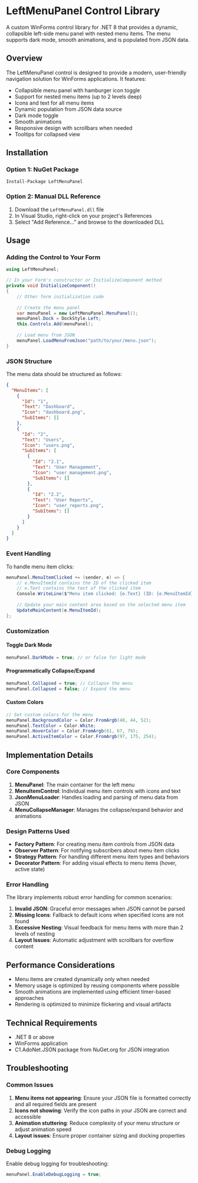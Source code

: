 # LeftMenuPanel Control Library

A custom WinForms control library for .NET 8 that provides a dynamic, collapsible left-side menu panel with nested menu items. The menu supports dark mode, smooth animations, and is populated from JSON data.

## Overview

The LeftMenuPanel control is designed to provide a modern, user-friendly navigation solution for WinForms applications. It features:

- Collapsible menu panel with hamburger icon toggle
- Support for nested menu items (up to 2 levels deep)
- Icons and text for all menu items
- Dynamic population from JSON data source
- Dark mode toggle
- Smooth animations
- Responsive design with scrollbars when needed
- Tooltips for collapsed view

## Installation

### Option 1: NuGet Package

```
Install-Package LeftMenuPanel
```

### Option 2: Manual DLL Reference

1. Download the `LeftMenuPanel.dll` file
2. In Visual Studio, right-click on your project's References
3. Select "Add Reference..." and browse to the downloaded DLL

## Usage

### Adding the Control to Your Form

```csharp
using LeftMenuPanel;

// In your Form's constructor or InitializeComponent method
private void InitializeComponent()
{
    // Other form initialization code
    
    // Create the menu panel
    var menuPanel = new LeftMenuPanel.MenuPanel();
    menuPanel.Dock = DockStyle.Left;
    this.Controls.Add(menuPanel);
    
    // Load menu from JSON
    menuPanel.LoadMenuFromJson("path/to/your/menu.json");
}
```

### JSON Structure

The menu data should be structured as follows:

```json
{
  "MenuItems": [
    {
      "Id": "1",
      "Text": "Dashboard",
      "Icon": "dashboard.png",
      "SubItems": []
    },
    {
      "Id": "2",
      "Text": "Users",
      "Icon": "users.png",
      "SubItems": [
        {
          "Id": "2.1",
          "Text": "User Management",
          "Icon": "user_management.png",
          "SubItems": []
        },
        {
          "Id": "2.2",
          "Text": "User Reports",
          "Icon": "user_reports.png",
          "SubItems": []
        }
      ]
    }
  ]
}
```

### Event Handling

To handle menu item clicks:

```csharp
menuPanel.MenuItemClicked += (sender, e) => {
    // e.MenuItemId contains the ID of the clicked item
    // e.Text contains the text of the clicked item
    Console.WriteLine($"Menu item clicked: {e.Text} (ID: {e.MenuItemId})");
    
    // Update your main content area based on the selected menu item
    UpdateMainContent(e.MenuItemId);
};
```

### Customization

#### Toggle Dark Mode

```csharp
menuPanel.DarkMode = true; // or false for light mode
```

#### Programmatically Collapse/Expand

```csharp
menuPanel.Collapsed = true; // Collapse the menu
menuPanel.Collapsed = false; // Expand the menu
```

#### Custom Colors

```csharp
// Set custom colors for the menu
menuPanel.BackgroundColor = Color.FromArgb(40, 44, 52);
menuPanel.TextColor = Color.White;
menuPanel.HoverColor = Color.FromArgb(61, 67, 79);
menuPanel.ActiveItemColor = Color.FromArgb(97, 175, 254);
```

## Implementation Details

### Core Components

1. **MenuPanel**: The main container for the left menu
2. **MenuItemControl**: Individual menu item controls with icons and text
3. **JsonMenuLoader**: Handles loading and parsing of menu data from JSON
4. **MenuCollapseManager**: Manages the collapse/expand behavior and animations

### Design Patterns Used

- **Factory Pattern**: For creating menu item controls from JSON data
- **Observer Pattern**: For notifying subscribers about menu item clicks
- **Strategy Pattern**: For handling different menu item types and behaviors
- **Decorator Pattern**: For adding visual effects to menu items (hover, active state)

### Error Handling

The library implements robust error handling for common scenarios:

1. **Invalid JSON**: Graceful error messages when JSON cannot be parsed
2. **Missing Icons**: Fallback to default icons when specified icons are not found
3. **Excessive Nesting**: Visual feedback for menu items with more than 2 levels of nesting
4. **Layout Issues**: Automatic adjustment with scrollbars for overflow content

## Performance Considerations

- Menu items are created dynamically only when needed
- Memory usage is optimized by reusing components where possible
- Smooth animations are implemented using efficient timer-based approaches
- Rendering is optimized to minimize flickering and visual artifacts

## Technical Requirements

- .NET 8 or above
- WinForms application
- C1.AdoNet.JSON package from NuGet.org for JSON integration

## Troubleshooting

### Common Issues

1. **Menu items not appearing**: Ensure your JSON file is formatted correctly and all required fields are present
2. **Icons not showing**: Verify the icon paths in your JSON are correct and accessible
3. **Animation stuttering**: Reduce complexity of your menu structure or adjust animation speed
4. **Layout issues**: Ensure proper container sizing and docking properties

### Debug Logging

Enable debug logging for troubleshooting:

```csharp
menuPanel.EnableDebugLogging = true;
```


